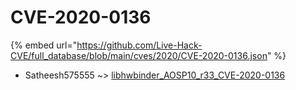 # CVE-2020-0136
{% embed url="https://github.com/Live-Hack-CVE/full_database/blob/main/cves/2020/CVE-2020-0136.json" %}

* Satheesh575555 ~> [libhwbinder_AOSP10_r33_CVE-2020-0136](https://www.alice-snow.ru/2020/database/cve-2020-0136/libhwbinder_aosp10_r33_cve-2020-0136-satheesh575555)